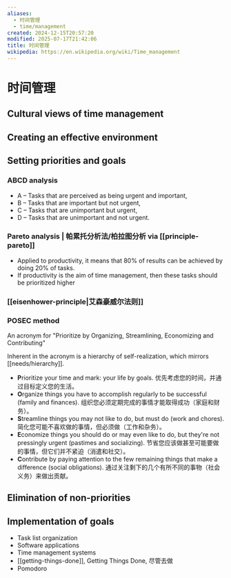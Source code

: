 ```yaml
---
aliases:
  - 时间管理
  - time/management
created: 2024-12-15T20:57:20
modified: 2025-07-17T21:42:06
title: 时间管理
wikipedia: https://en.wikipedia.org/wiki/Time_management
---
```


# 时间管理

## Cultural views of time management

## Creating an effective environment

## Setting priorities and goals

### ABCD analysis

- A – Tasks that are perceived as being urgent and important,
- B – Tasks that are important but not urgent,
- C – Tasks that are unimportant but urgent,
- D – Tasks that are unimportant and not urgent.

### Pareto analysis | 帕累托分析法/柏拉图分析 via [[principle-pareto]]

- Applied to productivity, it means that 80% of results can be achieved by doing 20% of tasks.
- If productivity is the aim of time management, then these tasks should be prioritized higher

### [[eisenhower-principle|艾森豪威尔法则]]

### POSEC method

An acronym for "Prioritize by Organizing, Streamlining, Economizing and Contributing"

Inherent in the acronym is a hierarchy of self-realization, which mirrors [[needs/hierarchy]].

- **P**rioritize your time and mark: your life by goals. 优先考虑您的时间，并通过目标定义您的生活。
- **O**rganize things you have to accomplish regularly to be successful (family and finances). 组织您必须定期完成的事情才能取得成功（家庭和财务）。
- **S**treamline things you may not like to do, but must do (work and chores). 简化您可能不喜欢做的事情，但必须做（工作和杂务）。
- **E**conomize things you should do or may even like to do, but they're not pressingly urgent (pastimes and socializing). 节省您应该做甚至可能要做的事情，但它们并不紧迫（消遣和社交）。
- **C**ontribute by paying attention to the few remaining things that make a difference (social obligations). 通过关注剩下的几个有所不同的事物（社会义务）来做出贡献。

## Elimination of non-priorities

## Implementation of goals

- Task list organization
- Software applications
- Time management systems
- [[getting-things-done]], Getting Things Done, 尽管去做
- Pomodoro
